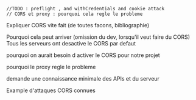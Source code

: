 
	//TODO : preflight , and withCredentials and cookie attack
	// CORS et proxy : pourquoi cela regle le probleme


Expliquer CORS vite fait (de toutes facons, bibliographie)

Pourquoi cela peut arriver (omission du dev, lorsqu'il veut faire du CORS)
Tous les serveurs ont desactive le CORS par defaut

pourquoi on aurait besoin d activer le CORS pour notre projet

pourquoi le proxy regle le probleme

demande une connaissance minimale des APIs et du serveur 

Example d'attaques CORS connues